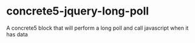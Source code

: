 concrete5-jquery-long-poll
==========================

A concrete5 block that will perform a long poll and call javascript when it has data